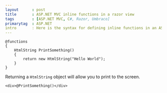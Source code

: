 ```yaml
---
layout      : post
title       : ASP.NET MVC inline functions in a razor view
tags        : [ASP.NET MVC, C#, Razor, Umbraco]
primarytag  : ASP.NET
intro       : Here is the syntax for defining inline functions in an ASP.NET MVC razor view. I found this particularly useful when working with Umbraco as the regular alternatives like extension methods and helper classes aren't available.
---
```


<!--prettify lang=csharp-->
    @functions
    {
        HtmlString PrintSomething()
        {
            return new HtmlString("Hello World");
        }
    }

Returning a `HtmlString` object will allow you to print to the screen.

<!--prettify lang=html-->
    <div>@PrintSomething()</div>
